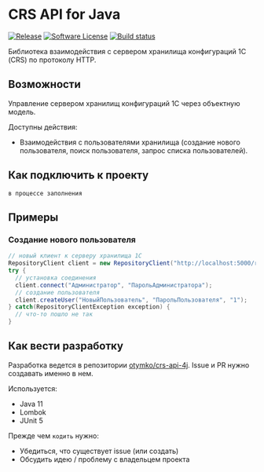 # CRS API for Java

[![Release](https://img.shields.io/github/release/otymko/crs-api-4j.svg?style=for-the-badge)](https://github.com/otymko/crs-api-4j/releases/latest)
[![Software License](https://img.shields.io/badge/license-Apache_License_2.0-blue.svg?style=for-the-badge)](/LICENSE)
[![Build status](https://img.shields.io/github/workflow/status/otymko/crs-api-4j/build?style=for-the-badge)](https://github.com/otymko/crs-api-4j/actions?workflow=build)

Библиотека взаимодействия с сервером хранилища конфигураций 1С (CRS) по протоколу HTTP.

## Возможности

Управление сервером хранилищ конфигураций 1С через объектную модель.

Доступны действия:

* Взаимодействия с пользователями хранилища (создание нового пользователя, поиск пользователя, запрос списка
  пользователей).

## Как подключить к проекту

`в процессе заполнения`

## Примеры

### Создание нового пользователя
```java
// новый клиент к серверу хранилища 1С
RepositoryClient client = new RepositoryClient("http://localhost:5000/repo/repo.1ccr", "8.3.12.1855");
try {
  // установка соединения
  client.connect("Администратор", "ПарольАдминистратора");
  // создание пользователя
  client.createUser("НовыйПользователь", "ПарольПользователя", "1");
} catch(RepositoryClientException exception) {
  // что-то пошло не так
}
```

## Как вести разработку

Разработка ведется в репозитории [otymko/crs-api-4j](https://github.com/otymko/crs-api-4j). Issue и PR нужно создавать
именно в нем.

Используется:

* Java 11
* Lombok
* JUnit 5

Прежде чем `кодить` нужно:

* Убедиться, что существует issue (или создать)
* Обсудить идею / проблему с владельцем проекта
